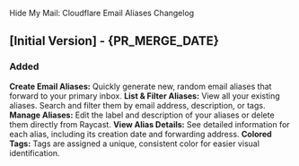 Hide My Mail: Cloudflare Email Aliases Changelog

## [Initial Version] - {PR_MERGE_DATE}
 
### Added
 
**Create Email Aliases:** Quickly generate new, random email aliases that forward to your primary inbox.
**List & Filter Aliases:** View all your existing aliases. Search and filter them by email address, description, or tags.
**Manage Aliases:** Edit the label and description of your aliases or delete them directly from Raycast.
**View Alias Details:** See detailed information for each alias, including its creation date and forwarding address.
**Colored Tags:** Tags are assigned a unique, consistent color for easier visual identification.